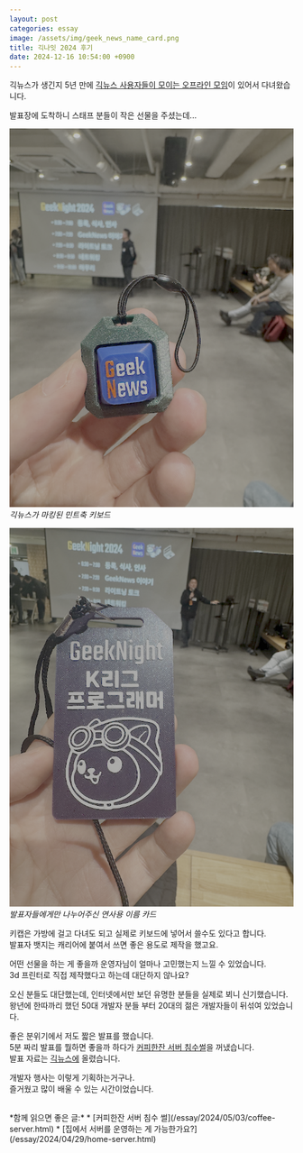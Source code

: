 ```yaml
---
layout: post
categories: essay
image: /assets/img/geek_news_name_card.png
title: 긱나잇 2024 후기
date: 2024-12-16 10:54:00 +0900
---
```


긱뉴스가 생긴지 5년 만에 [긱뉴스 사용자들이 모이는 오프라인 모임](https://news.hada.io/blog/geeknight)이 있어서 다녀왔습니다.

발표장에 도착하니 스태프 분들이 작은 선물을 주셨는데...

![긱뉴스가 마킹된 민트축 키보드](/assets/img/geek_news_keyboard.png)  
*긱뉴스가 마킹된 민트축 키보드*

![K리그 프로그래머가 달린 연사용 카드](/assets/img/geek_news_name_card.png)  
*발표자들에게만 나누어주신 연사용 이름 카드*

키캡은 가방에 걸고 다녀도 되고 실제로 키보드에 넣어서 쓸수도 있다고 합니다.  
발표자 뱃지는 캐리어에 붙여서 쓰면 좋은 용도로 제작을 했고요.

어떤 선물을 하는 게 좋을까 운영자님이 얼마나 고민했는지 느낄 수 있었습니다.  
3d 프린터로 직접 제작했다고 하는데 대단하지 않나요?

오신 분들도 대단했는데, 인터넷에서만 보던 유명한 분들을 실제로 뵈니 신기했습니다.  
왕년에 한따까리 했던 50대 개발자 분들 부터 20대의 젊은 개발자들이 뒤섞여 있었습니다.

좋은 분위기에서 저도 짧은 발표를 했습니다.  
5분 짜리 발표를 뭘하면 좋을까 하다가 [커피한잔 서버 침수썰](/essay/2024/05/03/coffee-server.html)을 꺼냈습니다.  
발표 자료는 [긱뉴스에](https://news.hada.io/topic?id=18274) 올렸습니다.

개발자 행사는 이렇게 기획하는거구나.  
즐거웠고 많이 배울 수 있는 시간이었습니다.

<br>
*함께 읽으면 좋은 글:*
* [커피한잔 서버 침수 썰](/essay/2024/05/03/coffee-server.html)
* [집에서 서버를 운영하는 게 가능한가요?](/essay/2024/04/29/home-server.html)